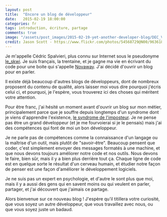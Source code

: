 ```yaml
---
layout: post
title:  "Encore un blog de développeur"
date:   2015-02-19 18:00:00
categories: fr
tags: introduction, écriture, partage
comments: true
image: "/assets/post_images/2015-02-19-yet-another-developer-blog/DEC_VT100_terminal.jpg"
credit: Jason Scott - https://www.flickr.com/photos/54568729@N00/9636183501
---
```

Je m'appelle Cédric Spalvieri, plus connu sur Internet sous le pseudonyme [le_skwi](http://twitter.com/le_skwi). Je suis français, la trentaine, et je gagne ma vie en écrivant du code pour une boite qui s'appelle [Novaway](http://novaway.fr). J'ai décidé d'ouvrir un blog pour en parler.

Il existe déjà beaucoup d'autres blogs de développeurs, dont de nombreux proposent du contenu de qualité, alors laisser moi vous dire pourquoi j'écris celui ci, et pourquoi, je l'espère, vous trouverez ici des choses qui méritent votre attention.

Pour être franc, j'ai hésité un moment avant d'ouvrir un blog sur mon métier, principalement parce que je souffre depuis longtemps d'un syndrome dont je viens d'apprendre l'existence, [le syndrome de l'imposteur](http://en.wikipedia.org/wiki/Impostor_syndrome). Je ne pense pas être un grand développeur (et je me fourvoierai si je le pensais) mais j'ai des compétences qui font de moi un bon développeur. 

Je ne parle pas de compétences comme la connaissance d'un langage ou la maîtrise d'un outil, mais plutôt de "savoir-être". Beaucoup pensent que coder, c'est simplement envoyer des messages formatés à une machine, et que nous devons toujours améliorer notre code et nos outils. Nous devons le faire, bien sûr, mais il y a bien plus derrière tout ça. Chaque ligne de code est en quelque sorte le résultat d'un cerveau humain, et étudier notre façon de penser est une façon d'améliorer le développement logiciels.

Je ne suis pas un expert en psychologie, et d'autre le sont plus que moi, mais il y a aussi des gens qui en savent moins ou qui veulent en parler, partager, et j'ai découvert que j'aimais ce partage.

Alors bienvenue sur ce nouveau blog ! J'espère qu'il titillera votre curiosité, que vous soyez un autre développeur, que vous travaillez avec nous, ou que vous soyez juste un badaud.
